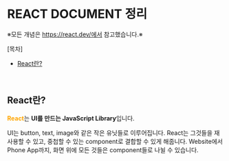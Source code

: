 # REACT DOCUMENT 정리

※모든 개념은 https://react.dev/에서 참고했습니다.※

[목차] <br/>

- [React란?](#react란) <br/>

<br/>

## React란?

<b style="color: orange;">React</b>는 <b>UI를 만드는 JavaScript Library</b>입니다.

UI는 button, text, image와 같은 작은 유닛들로 이루어집니다. React는 그것들을 재사용할 수 있고, 중첩할 수 있는 component로 결합할 수 있게 해줍니다. Website에서 Phone App까지, 화면 위에 모든 것들은 component들로 나뉠 수 있습니다.
